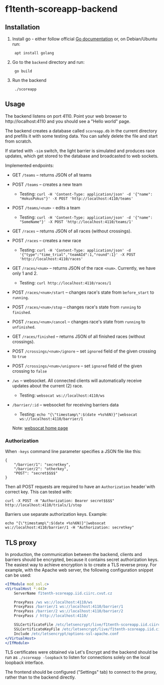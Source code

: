 # f1tenth-scoreapp-backend

## Installation

1. Install go - either follow official [Go
   documentation](https://golang.org/doc/install) or, on Debian/Ubuntu
   run:

        apt install golang

2. Go to the `backend` directory and run:

        go build

3. Run the backend

        ./scoreapp

## Usage

The backend listens on port 4110. Point your web browser to
http://localhost:4110 and you should see a "Hello world" page.

The backend creates a database called `scoreapp.db` in the current
directory and prefills it with some testing data. You can safely
delete the file and start from scratch.

If started with `-sim` switch, the light barrier is simulated and
produces race updates, which get stored to the database and
broadcasted to web sockets.

Implemented endpoints:

- GET `/teams` – returns JSON of all teams
- POST `/teams` – creates a new team
  - Testing: `curl -H 'Content-Type: application/json' -d '{"name": "HokusPokus"}' -X POST 'http://localhost:4110/teams'`
- POST `/teams/<num>` - edits a team
  - Testing: `curl -H 'Content-Type: application/json' -d '{"name": "SomeName"}' -X POST 'http://localhost:4110/teams/1'`
- GET `/races` – returns JSON of all races (without crossings).
- POST `/races` – creates a new race
  - Testing: `curl -H 'Content-Type: application/json' -d '{"type":"time_trial","teamAId":1,"round":1}' -X POST 'http://localhost:4110/races'`
- GET `/races/<num>` – returns JSON of the race `<num>`. Currently,
  we have only 1 and 2.
  - Testing: `curl http://localhost:4110/races/1`
- POST `/races/<num>/start` – changes race's state from
  `before_start` to `running`.
- POST `/races/<num>/stop` – changes race's state from
  `running` to `finished`.
- POST `/races/<num>/cancel` – changes race's state from
  `running` to `unfinished`.
- GET `/races/finished` – returns JSON of all finished races (without crossings).
- POST `/crossings/<num>/ignore` – set `ignored` field of the given
  crossing to `true`
- POST `/crossings/<num>/unignore` – set `ignored` field of the given
  crossing to `false`
- `/ws` – websocket. All connected clients will automatically receive
  updates about the current (2) race.
  - Testing: `websocat ws://localhost:4110/ws`
- `/barrier/:id` – websocket for receiving barriers data
  - Testing: `echo "{\"timestamp\":$(date +%s%6N)}"|websocat ws://localhost:4110/barrier/1`

  Note: [websocat home page][websocat]

[websocat]: https://github.com/vi/websocat

### Authorization

When `-keys` command line parameter specifies a JSON file like this:

    {
        "/barrier/1": "secretkey",
        "/barrier/2": "otherkey",
        "POST": "secret$$$$"
    }

Then all POST requests are required to have an `Authorization`
header`with correct key. This can tested with:

    curl -X POST -H "Authorization: Bearer secret$$$$" http://localhost:4110/trials/1/stop

Barriers use separate authorization keys. Example:

    echo "{\"timestamp\":$(date +%s%6N)}"|websocat ws://localhost:4110/barrier/1 -H "Authorization: secretkey"

## TLS proxy

In production, the communication between the backend, clients and
barriers should be encrypted, because it contains secret authorization
keys. The easiest way to achieve encryption is to create a TLS reverse
proxy. For example, with the Apache web server, the following
configuration snippet can be used:

```apache
<IfModule mod_ssl.c>
<VirtualHost *:443>
    ServerName f1tenth-scoreapp.iid.ciirc.cvut.cz

    ProxyPass /ws ws://localhost:4110/ws
    ProxyPass /barrier/1 ws://localhost:4110/barrier/1
    ProxyPass /barrier/2 ws://localhost:4110/barrier/2
    ProxyPass / http://localhost:4110/

    SSLCertificateFile /etc/letsencrypt/live/f1tenth-scoreapp.iid.ciirc.cvut.cz/fullchain.pem
    SSLCertificateKeyFile /etc/letsencrypt/live/f1tenth-scoreapp.iid.ciirc.cvut.cz/privkey.pem
    Include /etc/letsencrypt/options-ssl-apache.conf
</VirtualHost>
</IfModule>
```

TLS certificates were obtained via Let's Encrypt and the backend
should be run as `./scoreapp -loopback` to listen for connections
solely on the local loopback interface.

The frontend should be configured ("Settings" tab) to connect to the
proxy, rather than to the backend directly.
